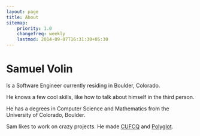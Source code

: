 ```yaml
---
layout: page
title: About
sitemap:
    priority: 1.0
    changefreq: weekly
    lastmod: 2014-09-07T16:31:30+05:30
---
```

# Samuel Volin

Is a Software Engineer currently residing in Boulder, Colorado.

He knows a few cool skills, like how to talk about himself in the third person.

He has a degrees in Computer Science and Mathematics from the University of Colorado, Boulder.

Sam likes to work on crazy projects. He made [CUFCQ](http://cufcq.com) and [Polyglot](https://untra.github.io/polyglot).
